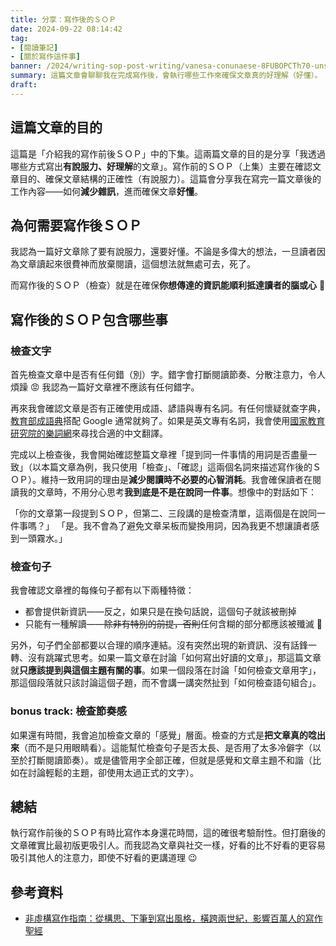 ```yaml
---
title: 分享：寫作後的ＳＯＰ
date: 2024-09-22 08:14:42
tag:
- [閱讀筆記]
- [關於寫作這件事]
banner: /2024/writing-sop-post-writing/vanesa-conunaese-8FUBOPCTh70-unsplash.jpg
summary: 這篇文章會聊聊我在完成寫作後，會執行哪些工作來確保文章真的好理解（好懂）。
draft: 
---
```


## 這篇文章的目的

這篇是「介紹我的寫作前後ＳＯＰ」中的下集。這兩篇文章的目的是分享「我透過哪些方式寫出**有說服力、好理解**的文章」。寫作前的ＳＯＰ（上集）主要在確認文章目的、確保文章結構的正確性（有說服力）。這篇會分享我在寫完一篇文章後的工作內容——如何**減少雜訊**，進而確保文章**好懂**。

## 為何需要寫作後ＳＯＰ

我認為一篇好文章除了要有說服力，還要好懂。不論是多偉大的想法，一旦讀者因為文章讀起來很費神而放棄閱讀，這個想法就無處可去，死了。

而寫作後的ＳＯＰ（檢查）就是在確保**你想傳達的資訊能順利抵達讀者的腦或心** 🎯

## 寫作後的ＳＯＰ包含哪些事

### 檢查文字

首先檢查文章中是否有任何錯（別）字。錯字會打斷閱讀節奏、分散注意力，令人煩躁 😡 我認為一篇好文章裡不應該有任何錯字。

再來我會確認文章是否有正確使用成語、諺語與專有名詞。有任何懷疑就查字典，[教育部成語典](https://dict.idioms.moe.edu.tw/search.jsp)搭配 Google 通常就夠了。如果是英文專有名詞，我會使用[國家教育研究院的樂詞網](https://terms.naer.edu.tw/)來尋找合適的中文翻譯。

完成以上檢查後，我會開始確認整篇文章裡「提到同一件事情的用詞是否盡量一致」（以本篇文章為例，我只使用「檢查」、「確認」這兩個名詞來描述寫作後的ＳＯＰ）。維持一致用詞的理由是**減少閱讀時不必要的心智消耗**。我會確保讀者在閱讀我的文章時，不用分心思考**我到底是不是在說同一件事**。想像中的對話如下：

「你的文章第一段提到ＳＯＰ，但第二、三段講的是檢查清單，這兩個是在說同一件事嗎？」
「是。我不會為了避免文章呆板而變換用詞，因為我更不想讓讀者感到一頭霧水。」

### 檢查句子

我會確認文章裡的每條句子都有以下兩種特徵：

- 都會提供新資訊——反之，如果只是在換句話說，這個句子就該被刪掉
- 只能有一種解讀——~~除非有特別的前提，否則~~任何含糊的部分都應該被殲滅 🚯

另外，句子們全部都要以合理的順序連結。沒有突然出現的新資訊、沒有話鋒一轉、沒有跳躍式思考。如果一篇文章在討論「如何寫出好讀的文章」，那這篇文章就**只應該提到與這個主題有關的事**。如果一個段落在討論「如何檢查文章用字」，那這個段落就只該討論這個子題，而不會講一講突然扯到「如何檢查語句組合」。

### bonus track: 檢查節奏感

如果還有時間，我會追加檢查文章的「感覺」層面。檢查的方式是**把文章真的唸出來**（而不是只用眼睛看）。這能幫忙檢查句子是否太長、是否用了太多冷僻字（以至於打斷閱讀節奏）。或是儘管用字全部正確，但就是感覺和文章主題不和諧（比如在討論輕鬆的主題，卻使用太過正式的文字）。

## 總結

執行寫作前後的ＳＯＰ有時比寫作本身還花時間，這的確很考驗耐性。但打磨後的文章確實比最初版更吸引人。而我認為文章與社交一樣，好看的比不好看的更容易吸引其他人的注意力，即使不好看的更講道理 😉

## 參考資料

- [非虛構寫作指南：從構思、下筆到寫出風格，橫跨兩世紀，影響百萬人的寫作聖經](https://moo.im/a/hkrzEL)
